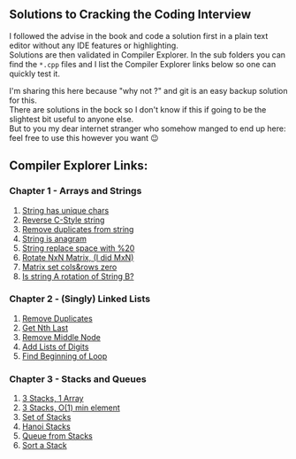## Solutions to Cracking the Coding Interview

I followed the advise in the book and code a solution first in a plain text editor without any IDE features or highlighting.    
Solutions are then validated in Compiler Explorer. 
In the sub folders you can find the `*.cpp` files and I list the Compiler Explorer links below so one can quickly test it. 

I'm sharing this here because "why not ?" and git is an easy backup solution for this.   
There are solutions in the bock so I don't know if this if going to be the slightest bit useful to anyone else.   
But to you my dear internet stranger who somehow manged to end up here: feel free to use this however you want :wink:


## Compiler Explorer Links:

### Chapter 1 - Arrays and Strings

1. [String has unique chars](https://www.godbolt.org/z/E14vqTE3Y)
2. [Reverse C-Style string](https://www.godbolt.org/z/WjhWehnrP)
3. [Remove duplicates from string](https://www.godbolt.org/z/x36Yo9dYf)
4. [String is anagram](https://www.godbolt.org/z/P3rqzEqGa)
5. [String replace space with %20](https://www.godbolt.org/z/7GfjPPWMM)
6. [Rotate NxN Matrix, (I did MxN)](https://www.godbolt.org/z/KGnf15db6)
7. [Matrix set cols&rows zero](https://www.godbolt.org/z/hvsqaeqWM)
8. [Is string A rotation of String B?](https://www.godbolt.org/z/cMf31Tvzd)



### Chapter 2 - (Singly) Linked Lists

1. [Remove Duplicates](https://www.godbolt.org/z/qrebdvWYE)
2. [Get Nth Last](https://www.godbolt.org/z/47cjqbY78)
3. [Remove Middle Node](https://www.godbolt.org/z/1MG4EGW84)
4. [Add Lists of Digits](https://www.godbolt.org/z/7K678TbPe) 
5. [Find Beginning of Loop](https://www.godbolt.org/z/zKnbGecr7)


### Chapter 3 - Stacks and Queues

1. [3 Stacks, 1 Array](https://www.godbolt.org/z/Kz6sq3n3x)
2. [3 Stacks, O(1) min element](https://www.godbolt.org/z/1sj5aE6eM)
3. [Set of Stacks](https://www.godbolt.org/z/vnhnGT8ob)
4. [Hanoi Stacks](https://www.godbolt.org/z/vGx6TKPq6)
5. [Queue from Stacks](https://www.godbolt.org/z/G68MM5Ghq)
6. [Sort a Stack](https://www.godbolt.org/z/jz5K9jdKo)
